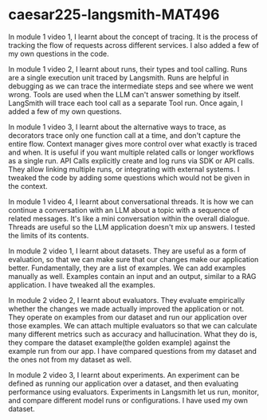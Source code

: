 # caesar225-langsmith-MAT496
In module 1 video 1, I learnt about the concept of tracing. It is the process of tracking the flow of requests across different services. I also added a few of my own questions in the code.

In module 1 video 2, I learnt about runs, their types and tool calling. Runs are a single execution unit traced by Langsmith. Runs are helpful in debugging as we can trace the intermediate steps and see where we went wrong. Tools are used when the LLM can't answer something by itself. LangSmith will trace each tool call as a separate Tool run. Once again, I added a few of my own questions.

In module 1 video 3, I learnt about the alternative ways to trace, as decorators trace only one function call at a time, and don't capture the entire flow. Context manager gives more control over what exactly is traced and when. It is useful if you want multiple related calls or longer workflows as a single run. API Calls explicitly create and log runs via SDK or API calls. They allow linking multiple runs, or integrating with external systems. I tweaked the code by adding some questions which would not be given in the context.

In module 1 video 4, I learnt about conversational threads. It is how we can continue a conversation with an LLM about a topic with a sequence of related messages. It's like a mini conversation within the overall dialogue. Threads are useful so the LLM application doesn't mix up answers. I tested the limits of its contents.

In module 2 video 1, I learnt about datasets. They are useful as a form of evaluation, so that we can make sure that our changes make our application better. Fundamentally, they are a list of examples. We can add examples manually as well. Examples contain an input and an output, similar to a RAG application. I have tweaked all the examples. 

In module 2 video 2, I learnt about evaluators. They evaluate empirically whether the changes we made actually improved the application or not. They operate on examples from our dataset and run our application over those examples. We can attach multiple evaluators so that we can calculate many different metrics such as accuracy and hallucination. What they do is, they compare the dataset example(the golden example) against the example run from our app. I have compared questions from my dataset and the ones not from my dataset as well.

In module 2 video 3, I learnt about experiments. An experiment can be defined as running our application over a dataset, and then evaluating performance using evaluators. Experiments in Langsmith let us run, monitor, and compare different model runs or configurations. I have used my own dataset.



